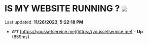 # IS MY WEBSITE RUNNING ? [![](https://img.shields.io/static/v1?label=Sponsor&message=%E2%9D%A4&logo=GitHub&color=%23fe8e86)](https://github.com/sponsors/<username>)

Last updated: **11/26/2023, 5:22:18 PM**

- `GET` [https://youssefservice.me](https://youssefservice.me) - **Up** (859ms)
